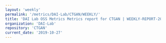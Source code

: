 ```yaml
---
layout: 'weekly'
permalink: '/metrics/DAI-Lab/CTGAN/WEEKLY/'
title: 'DAI Lab OSS Metrics Metrics report for CTGAN | WEEKLY-REPORT-2019-10-27'
organization: 'DAI-Lab'
repository: 'CTGAN'
current_date: '2019-10-27'
---
```

